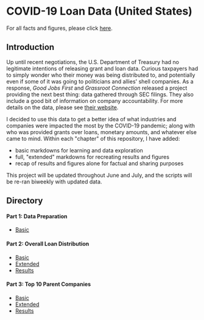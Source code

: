 # COVID-19 Loan Data (United States)

For all facts and figures, please click [here](https://github.com/atamalu/covid_loans/blob/master/0_Results/0_all_facts_figures.md).

## Introduction

Up until recent negotiations, the U.S. Department of Treasury had no legitimate intentions of releasing grant and loan data. Curious taxpayers had to simply wonder who their money was being distributed to, and potentially even if some of it was going to politicians and allies' shell companies. As a response, <i>Good Jobs First</i> and <i>Grassroot Connection</i> released a project providing the next best thing: data gathered through SEC filings. They also include a good bit of information on company accountability. For more details on the data, please see [their website](https://covidstimuluswatch.org/sources).

I decided to use this data to get a better idea of what industries and companies were impacted the most by the COVID-19 pandemic; along with who was provided grants over loans, monetary amounts, and whatever else came to mind. Within each "chapter" of this repository, I have added:

* basic markdowns for learning and data exploration
* full, "extended" markdowns for recreating results and figures
* recap of results and figures alone for factual and sharing purposes

This project will be updated throughout June and July, and the scripts will be re-ran biweekly with updated data.

## Directory

#### Part 1: Data Preparation

* [Basic](https://github.com/atamalu/covid_loans/blob/master/1_Data_Formatting/part_1_data_formatting.md)

#### Part 2: Overall Loan Distribution

* [Basic](https://github.com/atamalu/covid_loans/blob/master/2_Overall_Distributions/2_covid_loan_distributions_basic.md)
* [Extended](https://github.com/atamalu/covid_loans/blob/master/2_Overall_Distributions/2_covid_loan_distributions.md) 
* [Results](https://github.com/atamalu/covid_loans/blob/master/0_Results/2_loan_distributions_results.md)

#### Part 3: Top 10 Parent Companies

* [Basic](https://github.com/atamalu/covid_loans/blob/master/3_Top_Parent_Companies/3_top_parent_companies_basic.md)
* [Extended](https://github.com/atamalu/covid_loans/blob/master/3_Top_Parent_Companies/3_top_parent_companies.md) 
* [Results](https://github.com/atamalu/covid_loans/blob/master/0_Results/3_top_10_companies_results.md)
